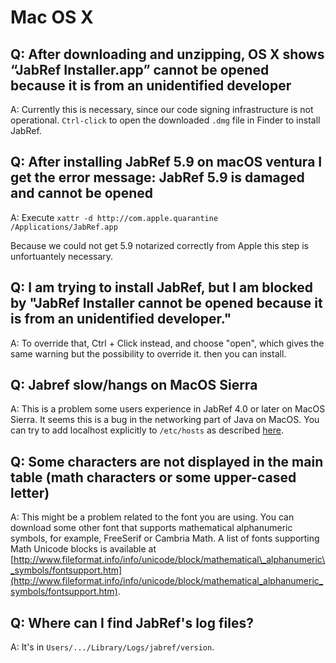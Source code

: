 # Mac OS X

## Q: After downloading and unzipping, OS X shows “JabRef Installer.app” cannot be opened because it is from an unidentified developer

A: Currently this is necessary, since our code signing infrastructure is not operational. `Ctrl-click` to open the downloaded `.dmg` file in Finder to install JabRef.

## Q: After installing JabRef 5.9 on macOS ventura I get the error message: JabRef 5.9 is damaged and cannot be opened

A: Execute `xattr -d http://com.apple.quarantine /Applications/JabRef.app`

Because we could not get 5.9 notarized correctly from Apple this step is unfortuantely necessary.

## Q: I am trying to install JabRef, but I am blocked by "JabRef Installer cannot be opened because it is from an unidentified developer."

A: To override that, Ctrl + Click instead, and choose "open", which gives the same warning but the possibility to override it. then you can install.

## Q: Jabref slow/hangs on MacOS Sierra

A: This is a problem some users experience in JabRef 4.0 or later on MacOS Sierra. It seems this is a bug in the networking part of Java on MacOS. You can try to add localhost explicitly to `/etc/hosts` as described [here](https://dzone.com/articles/macos-sierra-problems-with-javanetinetaddress-getl).

## Q: Some characters are not displayed in the main table \(math characters or some upper-cased letter\)

A: This might be a problem related to the font you are using. You can download some other font that supports mathematical alphanumeric symbols, for example, FreeSerif or Cambria Math. A list of fonts supporting Math Unicode blocks is available at [http://www.fileformat.info/info/unicode/block/mathematical\_alphanumeric\_symbols/fontsupport.htm](http://www.fileformat.info/info/unicode/block/mathematical_alphanumeric_symbols/fontsupport.htm).

## Q: Where can I find JabRef's log files?

A: It's in `Users/.../Library/Logs/jabref/version`.

